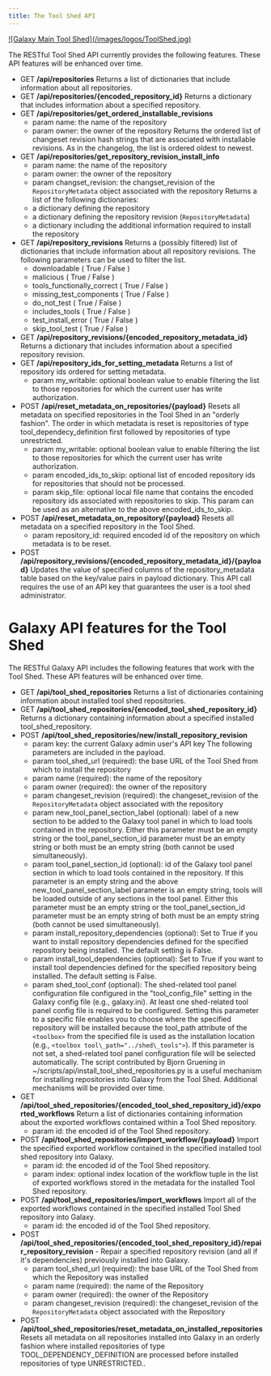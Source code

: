 ```yaml
---
title: The Tool Shed API
---
```

<div class='center'> <a href='http://toolshed.g2.bx.psu.edu'>![Galaxy Main Tool Shed](/images/logos/ToolShed.jpg)</a> </div>




The RESTful Tool Shed API currently provides the following features. These API features will be enhanced over time.

* GET **/api/repositories**
  Returns a list of dictionaries that include information about all repositories.
* GET **/api/repositories/{encoded\_repository\_id}**
  Returns a dictionary that includes information about a specified repository.
* GET **/api/repositories/get\_ordered\_installable\_revisions**
    * param name: the name of the repository
    * param owner: the owner of the repository
  Returns the ordered list of changeset revision hash strings that are associated with installable revisions. As in the changelog, the list is ordered oldest to newest.
* GET **/api/repositories/get\_repository\_revision\_install\_info**
    * param name: the name of the repository
    * param owner: the owner of the repository
    * param changset\_revision: the changset\_revision of the `RepositoryMetadata` object associated with the repository
  Returns a list of the following dictionaries:
    * a dictionary defining the repository
    * a dictionary defining the repository revision (`RepositoryMetadata`)
    * a dictionary including the additional information required to install the repository
* GET **/api/repository\_revisions**
  Returns a (possibly filtered) list of dictionaries that include information about all repository revisions. The following parameters can be used to filter the list.
    * downloadable ( True / False )
    * malicious ( True / False )
    * tools\_functionally\_correct ( True / False )
    * missing\_test\_components ( True / False )
    * do\_not\_test ( True / False )
    * includes\_tools ( True / False )
    * test\_install\_error ( True / False )
    * skip\_tool\_test ( True / False )
* GET **/api/repository\_revisions/{encoded\_repository\_metadata\_id}**
  Returns a dictionary that includes information about a specified repository revision.
* GET **/api/repository\_ids\_for\_setting\_metadata**
  Returns a list of repository ids ordered for setting metadata.
    * param my\_writable: optional boolean value to enable filtering the list to those repositories for which the current user has write authorization.
* POST **/api/reset\_metadata\_on\_repositories/{payload}**
  Resets all metadata on specified repositories in the Tool Shed in an "orderly fashion". The order in which metadata is reset is repositories of type tool\_dependecy\_definition first followed by repositories of type unrestricted.
    * param my\_writable: optional boolean value to enable filtering the list to those repositories for which the current user has write authorization.
    * param encoded\_ids\_to\_skip: optional list of encoded repository ids for repositories that should not be processed.
    * param skip\_file: optional local file name that contains the encoded repository ids associated with repositories to skip. This param can be used as an alternative to the above encoded\_ids\_to\_skip.
* POST **/api/reset\_metadata\_on\_repository/{payload}**
  Resets all metadata on a specified repository in the Tool Shed.
    * param repository\_id: required encoded id of the repository on which metadata is to be reset.
* POST **/api/repository\_revisions/{encoded\_repository\_metadata\_id}/{payload}**
  Updates the value of specified columns of the repository\_metadata table based on the key/value pairs in payload dictionary. This API call requires the use of an API key that guarantees the user is a tool shed administrator.

# Galaxy API features for the Tool Shed

The RESTful Galaxy API includes the following features that work with the Tool Shed. These API features will be enhanced over time.

* GET **/api/tool\_shed\_repositories**
  Returns a list of dictionaries containing information about installed tool shed repositories.
* GET **/api/tool\_shed\_repositories/{encoded\_tool\_shed\_repository\_id}**
  Returns a dictionary containing information about a specified installed tool\_shed\_repository.
* POST **/api/tool\_shed\_repositories/new/install\_repository\_revision**
    * param key: the current Galaxy admin user's API key
  The following parameters are included in the payload.
    * param tool\_shed\_url (required): the base URL of the Tool Shed from which to install the repository
    * param name (required): the name of the repository
    * param owner (required): the owner of the repository
    * param changeset\_revision (required): the changeset\_revision of the `RepositoryMetadata` object associated with the repository
    * param new\_tool\_panel\_section\_label (optional): label of a new section to be added to the Galaxy tool panel in which to load tools contained in the repository. Either this parameter must be an empty string or the tool\_panel\_section\_id parameter must be an empty string or both must be an empty string (both cannot be used simultaneously).
    * param tool\_panel\_section\_id (optional): id of the Galaxy tool panel section in which to load tools contained in the repository. If this parameter is an empty string and the above new\_tool\_panel\_section\_label parameter is an empty string, tools will be loaded outside of any sections in the tool panel. Either this parameter must be an empty string or the tool\_panel\_section\_id parameter must be an empty string of both must be an empty string (both cannot be used simultaneously).
    * param install\_repository\_dependencies (optional): Set to True if you want to install repository dependencies defined for the specified repository being installed. The default setting is False.
    * param install\_tool\_dependencies (optional): Set to True if you want to install tool dependencies defined for the specified repository being installed. The default setting is False.
    * param shed\_tool\_conf (optional): The shed-related tool panel configuration file configured in the "tool\_config\_file" setting in the Galaxy config file (e.g., galaxy.ini). At least one shed-related tool panel config file is required to be configured. Setting this parameter to a specific file enables you to choose where the specified repository will be installed because the tool\_path attribute of the `<toolbox>` from the specified file is used as the installation location (e.g., `<toolbox tool\_path="../shed\_tools">`). If this parameter is not set, a shed-related tool panel configuration file will be selected automatically.
  The script contributed by Bjorn Gruening in ~/scripts/api/install\_tool\_shed\_repositories.py is a useful mechanism for installing repositories into Galaxy from the Tool Shed. Additional mechanisms will be provided over time.
* GET **/api/tool\_shed\_repositories/{encoded\_tool\_shed\_repository\_id}/exported\_workflows**
  Return a list of dictionaries containing information about the exported workflows contained within a Tool Shed repository.
    * param id: the encoded id of the Tool Shed repository.
* POST **/api/tool\_shed\_repositories/import\_workflow/{payload}**
  Import the specified exported workflow contained in the specified installed tool shed repository into Galaxy.
    * param id: the encoded id of the Tool Shed repository.
    * param index: optional index location of the workflow tuple in the list of exported workflows stored in the metadata for the installed Tool Shed repository.
* POST **/api/tool\_shed\_repositories/import\_workflows**
  Import all of the exported workflows contained in the specified installed Tool Shed repository into Galaxy.
    * param id: the encoded id of the Tool Shed repository.
* POST **/api/tool\_shed\_repositories/{encoded\_tool\_shed\_repository\_id}/repair\_repository\_revision** - Repair a specified repository revision (and all if it's dependencies) previously installed into Galaxy.
    * param tool\_shed\_url (required): the base URL of the Tool Shed from which the Repository was installed
    * param name (required): the name of the Repository
    * param owner (required): the owner of the Repository
    * param changeset\_revision (required): the changeset\_revision of the `RepositoryMetadata` object associated with the Repository
* POST **/api/tool\_shed\_repositories/reset\_metadata\_on\_installed\_repositories**
  Resets all metadata on all repositories installed into Galaxy in an orderly fashion where installed repositories of type TOOL\_DEPENDENCY\_DEFINITION are processed before installed repositories of type UNRESTRICTED..

